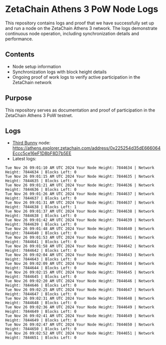 # ZetaChain Athens 3 PoW Node Logs
This repository contains logs and proof that we have successfully set up and run a node on the ZetaChain Athens 3 network. The logs demonstrate continuous node operation, including synchronization details and performance.

## Contents
- Node setup information
- Synchronization logs with block height details
- Ongoing proof of work logs to verify active participation in the ZetaChain network

## Purpose
This repository serves as documentation and proof of participation in the ZetaChain Athens 3 PoW testnet.

## Logs

- [Third Bunny](https://thirdbunny.xyz/) node: https://athens.explorer.zetachain.com/address/0x225254d35dE666064Eccc5ce16eF1D8bF8D7b5EE
- Latest logs:
```
Tue Nov 26 09:01:10 AM UTC 2024 Your Node Height: 7844634 | Network Height: 7844634 | Blocks Left: 0
Tue Nov 26 09:01:15 AM UTC 2024 Your Node Height: 7844635 | Network Height: 7844635 | Blocks Left: 0
Tue Nov 26 09:01:21 AM UTC 2024 Your Node Height: 7844636 | Network Height: 7844636 | Blocks Left: 0
Tue Nov 26 09:01:26 AM UTC 2024 Your Node Height: 7844637 | Network Height: 7844637 | Blocks Left: 0
Tue Nov 26 09:01:31 AM UTC 2024 Your Node Height: 7844637 | Network Height: 7844638 | Blocks Left: 1
Tue Nov 26 09:01:37 AM UTC 2024 Your Node Height: 7844638 | Network Height: 7844638 | Blocks Left: 0
Tue Nov 26 09:01:42 AM UTC 2024 Your Node Height: 7844639 | Network Height: 7844639 | Blocks Left: 0
Tue Nov 26 09:01:48 AM UTC 2024 Your Node Height: 7844640 | Network Height: 7844640 | Blocks Left: 0
Tue Nov 26 09:01:53 AM UTC 2024 Your Node Height: 7844641 | Network Height: 7844641 | Blocks Left: 0
Tue Nov 26 09:01:58 AM UTC 2024 Your Node Height: 7844642 | Network Height: 7844642 | Blocks Left: 0
Tue Nov 26 09:02:04 AM UTC 2024 Your Node Height: 7844643 | Network Height: 7844643 | Blocks Left: 0
Tue Nov 26 09:02:09 AM UTC 2024 Your Node Height: 7844644 | Network Height: 7844644 | Blocks Left: 0
Tue Nov 26 09:02:15 AM UTC 2024 Your Node Height: 7844645 | Network Height: 7844645 | Blocks Left: 0
Tue Nov 26 09:02:20 AM UTC 2024 Your Node Height: 7844646 | Network Height: 7844646 | Blocks Left: 0
Tue Nov 26 09:02:25 AM UTC 2024 Your Node Height: 7844647 | Network Height: 7844647 | Blocks Left: 0
Tue Nov 26 09:02:31 AM UTC 2024 Your Node Height: 7844648 | Network Height: 7844648 | Blocks Left: 0
Tue Nov 26 09:02:36 AM UTC 2024 Your Node Height: 7844649 | Network Height: 7844649 | Blocks Left: 0
Tue Nov 26 09:02:41 AM UTC 2024 Your Node Height: 7844649 | Network Height: 7844649 | Blocks Left: 0
Tue Nov 26 09:02:47 AM UTC 2024 Your Node Height: 7844650 | Network Height: 7844650 | Blocks Left: 0
Tue Nov 26 09:02:52 AM UTC 2024 Your Node Height: 7844651 | Network Height: 7844651 | Blocks Left: 0
```
